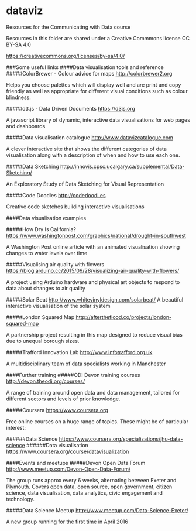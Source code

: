 # dataviz
Resources for the Communicating with Data course

Resources in this folder are shared under a Creative Commmons license CC BY-SA 4.0

https://creativecommons.org/licenses/by-sa/4.0/

###Some useful links
####Data visualisation tools and reference
#####ColorBrewer - Colour advice for maps
http://colorbrewer2.org

Helps you choose palettes which will display well and are print and copy friendly as well as appropriate for different visual conditions such as colour blindness.

#####d3.js - Data Driven Documents 
https://d3js.org

A javascript library of dynamic, interactive data visualisations for web pages and dashboards

#####Data visualisation catalogue
http://www.datavizcatalogue.com

A clever interactive site that shows the different categories of data visualisation along with a description of when and how to use each one.

#####Data Sketching
http://innovis.cpsc.ucalgary.ca/supplemental/Data-Sketching/

An Exploratory Study of Data Sketching for Visual Representation

#####Code Doodles
http://codedoodl.es

Creative code sketches building interactive visualisations

####Data visualisation examples

#####How Dry Is California?
https://www.washingtonpost.com/graphics/national/drought-in-southwest

A Washington Post online article with an animated visualisation showing changes to water levels over time

#####Visualising air quality with flowers
https://blog.arduino.cc/2015/09/28/visualizing-air-quality-with-flowers/

A project using Arduino hardware and physical art objects to respond to data about changes to air quality

#####Solar Beat
http://www.whitevinyldesign.com/solarbeat/
A beautiful interactive visualisation of the solar system

#####London Squared Map
http://aftertheflood.co/projects/london-squared-map

A partnership project resulting in this map designed to reduce visual bias due to unequal borough sizes.

#####Trafford Innovation Lab
http://www.infotrafford.org.uk

A multidisciplinary team of data specialists working in Manchester

####Further training
#####ODI Devon training courses
http://devon.theodi.org/courses/

A range of training around open data and data management, tailored for different sectors and levels of prior knowledge.

#####Coursera
https://www.coursera.org

Free online courses on a huge range of topics. These might be of particular interest:

######Data Science https://www.coursera.org/specializations/jhu-data-science
######Data visualisation https://www.coursera.org/course/datavisualization

####Events and meetups
#####Devon Open Data Forum
http://www.meetup.com/Devon-Open-Data-Forum/

The group runs approx every 6 weeks, alternating between Exeter and Plymouth. Covers open data, open source, open government, citizen science, data visualisation, data analytics, civic engagement and technology.

#####Data Science Meetup
http://www.meetup.com/Data-Science-Exeter/

A new group running for the first time in April 2016

